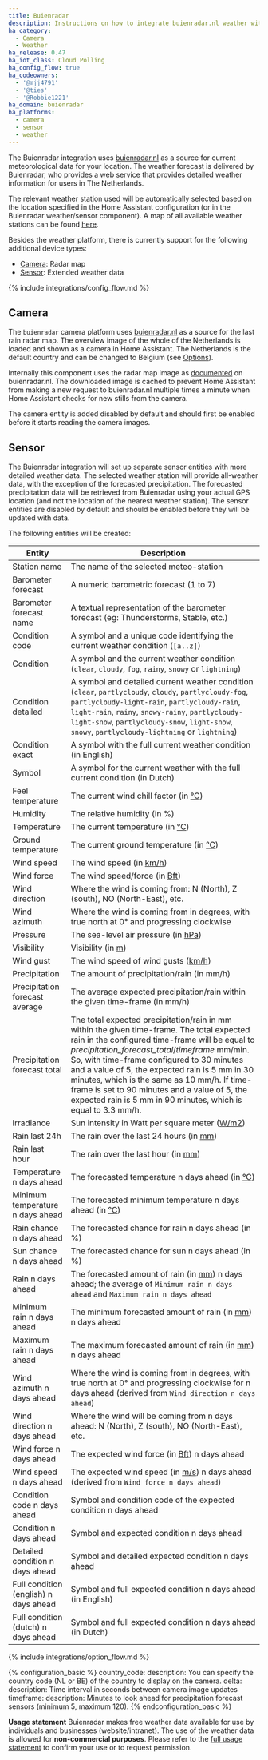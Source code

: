 ```yaml
---
title: Buienradar
description: Instructions on how to integrate buienradar.nl weather within Home Assistant.
ha_category:
  - Camera
  - Weather
ha_release: 0.47
ha_iot_class: Cloud Polling
ha_config_flow: true
ha_codeowners:
  - '@mjj4791'
  - '@ties'
  - '@Robbie1221'
ha_domain: buienradar
ha_platforms:
  - camera
  - sensor
  - weather
---
```


The Buienradar integration uses [buienradar.nl](https://buienradar.nl/) as a source for current meteorological data for your location. The weather forecast is delivered by Buienradar, who provides a web service that provides detailed weather information for users in The Netherlands.

The relevant weather station used will be automatically selected based on the location specified in the Home Assistant configuration (or in the Buienradar weather/sensor component).  A map of all available weather stations can be found [here](https://www.google.com/maps/d/embed?mid=1NivHkTGQUOs0dwQTnTMZi8Uatj0).

Besides the weather platform, there is currently support for the following additional device types:

- [Camera](#camera): Radar map
- [Sensor](#sensor): Extended weather data

{% include integrations/config_flow.md %}

## Camera

The `buienradar` camera platform uses [buienradar.nl](https://buienradar.nl/) as a source for the last rain radar map. The overview image of the whole of the Netherlands is loaded and shown as a camera in Home Assistant. The Netherlands is the default country and can be changed to Belgium (see [Options](#options)).

Internally this component uses the radar map image as [documented](https://www.buienradar.nl/overbuienradar/gratis-weerdata) on buienradar.nl.
The downloaded image is cached to prevent Home Assistant from making a new request to buienradar.nl multiple times a minute when Home Assistant checks for new stills from the camera.

The camera entity is added disabled by default and should first be enabled before it starts reading the camera images.

## Sensor

The Buienradar integration will set up separate sensor entities with more detailed weather data. The selected weather station will provide all-weather data, with the exception of the forecasted precipitation. The forecasted precipitation data will be retrieved from Buienradar using your actual GPS location (and not the location of the nearest weather station). The sensor entities are disabled by default and should be enabled before they will be updated with data.

The following entities will be created:

| Entity                                | Description |
| ------------------------------------- | ----------- |
| Station name                          | The name of the selected meteo-station |
| Barometer forecast                    | A numeric barometric forecast (1 to 7) |
| Barometer forecast name               | A textual representation of the barometer forecast (eg: Thunderstorms, Stable, etc.) |
| Condition code                        | A symbol and a unique code identifying the current weather condition (`[a..z]`) |
| Condition                             | A symbol and the current weather condition (`clear`, `cloudy`, `fog`, `rainy`, `snowy` or `lightning`) |
| Condition detailed                    | A symbol and detailed current weather condition (`clear`, `partlycloudy`, `cloudy`, `partlycloudy-fog`, `partlycloudy-light-rain`, `partlycloudy-rain`, `light-rain`, `rainy`, `snowy-rainy`, `partlycloudy-light-snow`, `partlycloudy-snow`, `light-snow`, `snowy`, `partlycloudy-lightning` or `lightning`) |
| Condition exact                       | A symbol with the full current weather condition (in English) |
| Symbol                                | A symbol for the current weather with the full current condition (in Dutch) |
| Feel temperature                      | The current wind chill factor (in [°C](https://en.wikipedia.org/wiki/Celsius)) |
| Humidity                              | The relative humidity (in %) |
| Temperature                           | The current temperature (in [°C](https://en.wikipedia.org/wiki/Celsius)) |
| Ground temperature                    | The current ground temperature (in [°C](https://en.wikipedia.org/wiki/Celsius)) |
| Wind speed                            | The wind speed (in [km/h](https://en.wikipedia.org/wiki/Kilometres_per_hour)) |
| Wind force                            | The wind speed/force (in [Bft](https://en.wikipedia.org/wiki/Beaufort_scale)) |
| Wind direction                        | Where the wind is coming from: N (North), Z (south), NO (North-East), etc. |
| Wind azimuth                          | Where the wind is coming from in degrees, with true north at 0° and progressing clockwise |
| Pressure                              | The sea-level air pressure (in [hPa](https://en.wikipedia.org/wiki/Hectopascal)) |
| Visibility                            | Visibility (in [m](https://en.wikipedia.org/wiki/Metre)) |
| Wind gust                             | The wind speed of wind gusts ([km/h](https://en.wikipedia.org/wiki/Kilometres_per_hour)) |
| Precipitation                         | The amount of precipitation/rain (in mm/h) |
| Precipitation forecast average        | The average expected precipitation/rain within the given time-frame (in mm/h) |
| Precipitation forecast total          | The total expected precipitation/rain in mm within the given time-frame. The total expected rain in the configured time-frame will be equal to _precipitation_forecast_total_/_timeframe_ mm/min. So, with time-frame configured to 30 minutes and a value of 5, the expected rain is 5 mm in 30 minutes, which is the same as 10 mm/h. If time-frame is set to 90 minutes and a value of 5, the expected rain is 5 mm in 90 minutes, which is equal to 3.3 mm/h. |
| Irradiance                            | Sun intensity in Watt per square meter ([W/m2](https://en.wikipedia.org/wiki/W/m2)) |
| Rain last 24h                         | The rain over the last 24 hours (in [mm](https://en.wikipedia.org/wiki/Millimeter)) |
| Rain last hour                        | The rain over the last hour (in [mm](https://en.wikipedia.org/wiki/Millimeter)) |
| Temperature n days ahead              | The forecasted temperature n days ahead (in [°C](https://en.wikipedia.org/wiki/Celsius)) |
| Minimum temperature n days ahead      | The forecasted minimum temperature n days ahead (in [°C](https://en.wikipedia.org/wiki/Celsius)) |
| Rain chance n days ahead              | The forecasted chance for rain n days ahead (in %) |
| Sun chance n days ahead               | The forecasted chance for sun n days ahead (in %) |
| Rain n days ahead                     | The forecasted amount of rain (in [mm](https://en.wikipedia.org/wiki/Millimeter)) n days ahead; the average of `Minimum rain n days ahead` and `Maximum rain n days ahead` |
| Minimum rain n days ahead             | The minimum forecasted amount of rain (in [mm](https://en.wikipedia.org/wiki/Millimeter)) n days ahead |
| Maximum rain n days ahead             | The maximum forecasted amount of rain (in [mm](https://en.wikipedia.org/wiki/Millimeter)) n days ahead |
| Wind azimuth n days ahead             | Where the wind is coming from in degrees, with true north at 0° and progressing clockwise for n days ahead (derived from `Wind direction n days ahead`) |
| Wind direction n days ahead           | Where the wind will be coming from n days ahead: N (North), Z (south), NO (North-East), etc. |
| Wind force n days ahead               | The expected wind force (in [Bft](https://en.wikipedia.org/wiki/Beaufort_scale)) n days ahead |
| Wind speed n days ahead               | The expected wind speed (in [m/s](https://en.wikipedia.org/wiki/M/s)) n days ahead (derived from `Wind force n days ahead`) |
| Condition code n days ahead           | Symbol and condition code of the expected condition n days ahead |
| Condition n days ahead                | Symbol and expected condition n days ahead |
| Detailed condition n days ahead       | Symbol and detailed expected condition n days ahead |
| Full condition (english) n days ahead | Symbol and full expected condition n days ahead (in English) |
| Full condition (dutch) n days ahead   | Symbol and full expected condition n days ahead (in Dutch) |

{% include integrations/option_flow.md %}

{% configuration_basic %}
country_code:
  description: You can specify the country code (NL or BE) of the
    country to display on the camera.
delta:
  description: Time interval in seconds between camera image updates
timeframe:
  description: Minutes to look ahead for precipitation forecast sensors (minimum 5, maximum 120).
{% endconfiguration_basic %}

<div class='note'>

**Usage statement**
Buienradar makes free weather data available for use by individuals and businesses (website/intranet). The use of the weather data is allowed for **non-commercial purposes**. Please refer to the [full usage statement](https://www.buienradar.nl/overbuienradar/gratis-weerdata) to confirm your use or to request permission.

</div>

